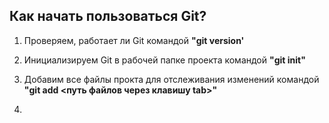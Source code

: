 ## Как начать пользоваться Git?

1. Проверяем, работает ли Git командой **"git version'**

2. Инициализируем Git в рабочей папке проекта командой **"git init"**

3. Добавим все файлы прокта для отслеживания изменений командой **"git add <путь файлов через клавишу tab>"**

4. 